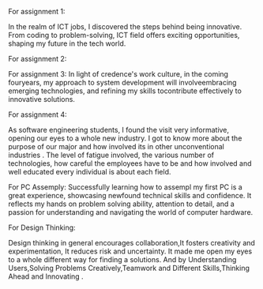 For assignment 1:

In the realm of ICT jobs, I discovered the steps behind being innovative.
From coding to problem-solving, ICT field offers exciting opportunities,
shaping my future in the tech world.

For assignment 2:



For assignment 3:
In light of credence's work culture, in the coming fouryears,
my approach to system development will involveembracing emerging technologies,
and refining my skills tocontribute effectively to innovative solutions.


For assignment 4:

As software engineering students, I found the visit
very informative, opening our eyes to a whole new
industry. I got to know more about the purpose of our major and 
how involved its in other unconventional industries .
The level of fatigue involved, the various number
of technologies, how careful the employees have
to be and how involved and well educated
every individual is about each field.


For PC Assemply:
Successfully learning how to assempl my first PC is a great experience, 
showcasing newfound technical skills and confidence.
It reflects my hands on problem solving ability, attention to detail, 
and a passion for understanding and navigating the world of computer hardware.


For Design Thinking:

Design thinking in general encourages collaboration,It
fosters creativity and experimentation, It reduces risk and uncertainty.
It made me open my eyes to a whole different way for finding a solutions.
And by Understanding Users,Solving Problems Creatively,Teamwork and Different Skills,Thinking
Ahead and Innovating .
